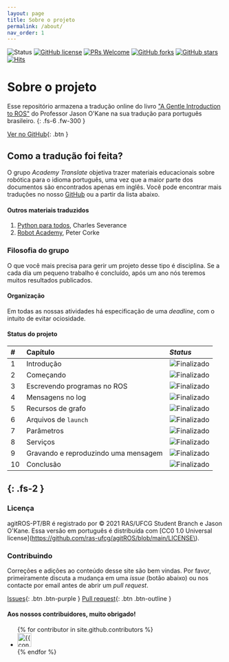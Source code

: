 ```yaml
---
layout: page
title: Sobre o projeto
permalink: /about/
nav_order: 1
---
```


![Status](https://img.shields.io/static/v1?style=flat&logo=github&label=status&message=in%20progress&color=blue) [![GitHub license](https://img.shields.io/github/license/ras-ufcg/agitROS.svg)](https://github.com/ras-ufcg/agitROS/blob/master/LICENSE) [![PRs Welcome](https://img.shields.io/badge/PRs-welcome-orange.svg)](http://makeapullrequest.com)  [![GitHub forks](https://img.shields.io/github/forks/ras-ufcg/agitROS.svg?style=social&label=Fork&maxAge=2592000)](https://GitHub.com/ras-ufcg/agitROS/network/) [![GitHub stars](https://img.shields.io/github/stars/ras-ufcg/agitROS.svg?style=social&label=Star&maxAge=2592000)](https://GitHub.com/ras-ufcg/agitROS/stargazers/) [![Hits](https://hits.seeyoufarm.com/api/count/incr/badge.svg?url=https%3A%2F%2Fras-ufcg.github.io%2FagitROS%2F&count_bg=%23A075C9&title_bg=%23555555&icon=&icon_color=%23E7E7E7&title=hits&edge_flat=false)](https://hits.seeyoufarm.com)
# Sobre o projeto

Esse repositório armazena a tradução online do livro ["A Gentle Introduction to ROS"](https://www.cse.sc.edu/~jokane/agitr/agitr-letter.pdf) do Professor Jason O'Kane na sua tradução para português brasileiro.
{: .fs-6 .fw-300 }

[Ver no GitHub](https://github.com/ras-ufcg/agitROS){: .btn }

## Como a tradução foi feita?

O grupo *Academy Translate* objetiva trazer materiais educacionais sobre robótica para o idioma português, uma vez que a maior parte dos documentos são encontrados apenas em inglês. Você pode encontrar mais traduções no nosso [GitHub](https://github.com/ras-ufcg) ou a partir da lista abaixo.

#### Outros materiais traduzidos

1. [Python para todos](http://do1.dr-chuck.com/pythonlearn/PT_br/pythonlearn.pdf), Charles Severance
2. [Robot Academy](https://robotacademy.net.au/), Peter Corke
  
### Filosofia do grupo

O que você mais precisa para gerir um projeto desse tipo é disciplina. Se a cada dia um pequeno trabalho é concluído, após um ano nós teremos muitos resultados publicados. 

#### Organização

Em todas as nossas atividades há especificação de uma *deadline*, com o intuito de evitar ociosidade.

#### Status do projeto

| #        | Capítulo          | _Status_ |
|:--|:----------------------------|:------------------|
| 1 | Introdução                  | <img alt="Finalizado" src="https://img.shields.io/badge/-Finalizado-brightgreen">| 
| 2 | Começando                   | <img alt="Finalizado" src="https://img.shields.io/badge/-Finalizado-brightgreen"> |  
| 3 | Escrevendo programas no ROS | <img alt="Finalizado" src="https://img.shields.io/badge/-Finalizado-brightgreen"> | 
| 4 | Mensagens no log            | <img alt="Finalizado" src="https://img.shields.io/badge/-Finalizado-brightgreen"> | 
| 5 | Recursos de grafo           | <img alt="Finalizado" src="https://img.shields.io/badge/-Finalizado-brightgreen"> | 
| 6 | Arquivos de `launch`        | <img alt="Finalizado" src="https://img.shields.io/badge/-Finalizado-brightgreen"> | 
| 7 | Parâmetros                  | <img alt="Finalizado" src="https://img.shields.io/badge/-Finalizado-brightgreen"> |
| 8 | Serviços                    | <img alt="Finalizado" src="https://img.shields.io/badge/-Finalizado-brightgreen"> |  
| 9 | Gravando e reproduzindo uma mensagem | <img alt="Finalizado" src="https://img.shields.io/badge/-Finalizado-brightgreen"> | 
| 10| Conclusão                            | <img alt="Finalizado" src="https://img.shields.io/badge/-Finalizado-brightgreen"> | 
{: .fs-2 }
---

### Licença 

agitROS-PT/BR é registrado por &copy; 2021 RAS/UFCG Student Branch e Jason O'Kane. Essa versão em português é distribuída com [CC0 1.0 Universal license](https://github.com/ras-ufcg/agitROS/blob/main/LICENSE\).

### Contribuindo

Correções e adições ao conteúdo desse site são bem vindas. Por favor, primeiramente discuta a mudança em uma *issue* (botão abaixo) ou nos contacte por email antes de abrir um *pull request*.

[Issues](https://github.com/ras-ufcg/agitROS/issues){: .btn .btn-purple }
[Pull request](https://github.com/ras-ufcg/agitROS){: .btn .btn-outline }

#### Aos nossos contribuidores, muito obrigado!

<ul class="list-style-none">
{% for contributor in site.github.contributors %}
  <li class="d-inline-block mr-1">
     <a href="{{ contributor.html_url }}"><img src="{{ contributor.avatar_url }}" width="32" height="32" alt="{{ contributor.login }}"/></a>
  </li>
{% endfor %}
</ul>
